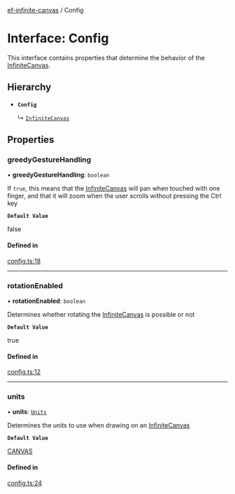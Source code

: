 [ef-infinite-canvas](api/README.md) / Config

# Interface: Config

This interface contains properties that determine the behavior of the [InfiniteCanvas](api/interfaces/InfiniteCanvas.md).

## Hierarchy

- **`Config`**

  ↳ [`InfiniteCanvas`](api/interfaces/InfiniteCanvas.md)

## Properties

### greedyGestureHandling

• **greedyGestureHandling**: `boolean`

If `true`, this means that the [InfiniteCanvas](api/interfaces/InfiniteCanvas.md) will pan when touched with one finger, and that it will zoom when the user scrolls without pressing the Ctrl key

**`Default Value`**

false

#### Defined in

[config.ts:18](https://github.com/emilefokkema/infinite-canvas/blob/4a1afe1/src/api-surface/config.ts#L18)

___

### rotationEnabled

• **rotationEnabled**: `boolean`

Determines whether rotating the [InfiniteCanvas](api/interfaces/InfiniteCanvas.md) is possible or not

**`Default Value`**

true

#### Defined in

[config.ts:12](https://github.com/emilefokkema/infinite-canvas/blob/4a1afe1/src/api-surface/config.ts#L12)

___

### units

• **units**: [`Units`](api/enums/Units.md)

Determines the units to use when drawing on an [InfiniteCanvas](api/interfaces/InfiniteCanvas.md)

**`Default Value`**

[CANVAS](api/enums/Units.md#canvas)

#### Defined in

[config.ts:24](https://github.com/emilefokkema/infinite-canvas/blob/4a1afe1/src/api-surface/config.ts#L24)
